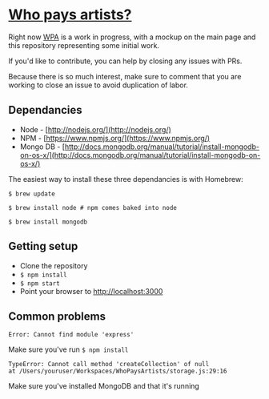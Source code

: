 # [Who pays artists?](http://whopaysartists.com/)

Right now [WPA](http://whopaysartists.com/) is a work in progress, with a mockup on the main page and this repository representing some initial work.

If you'd like to contribute, you can help by closing any issues with PRs.

Because there is so much interest, make sure to comment that you are working to close an issue to avoid duplication of labor.

## Dependancies
 - Node - [http://nodejs.org/](http://nodejs.org/)
 - NPM - [https://www.npmjs.org/](https://www.npmjs.org/)
 - Mongo DB - [http://docs.mongodb.org/manual/tutorial/install-mongodb-on-os-x/](http://docs.mongodb.org/manual/tutorial/install-mongodb-on-os-x/)

The easiest way to install these three dependancies is with Homebrew:

```$ brew update```

```$ brew install node # npm comes baked into node```

```$ brew install mongodb```

## Getting setup

 - Clone the repository
 - ```$ npm install```
 - ```$ npm start```
 - Point your browser to [http://localhost:3000](http://localhost:3000)

## Common problems

```Error: Cannot find module 'express'```

Make sure you've run ```$ npm install```

```
TypeError: Cannot call method 'createCollection' of null 
at /Users/youruser/Workspaces/WhoPaysArtists/storage.js:29:16
```

Make sure you've installed MongoDB and that it's running